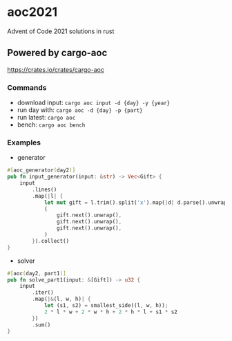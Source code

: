 # aoc2021
Advent of Code 2021 solutions in rust


## Powered by cargo-aoc
https://crates.io/crates/cargo-aoc

### Commands
- download input: `cargo aoc input -d {day} -y {year}`
- run day with: `cargo aoc -d {day} -p {part}`
- run latest: `cargo aoc`
- bench: `cargo aoc bench`
### Examples

- generator
```rust
#[aoc_generator(day2)]
pub fn input_generator(input: &str) -> Vec<Gift> {
    input
        .lines()
        .map(|l| {
            let mut gift = l.trim().split('x').map(|d| d.parse().unwrap());
            (
                gift.next().unwrap(),
                gift.next().unwrap(),
                gift.next().unwrap(),
            )
        }).collect()
}
```

- solver
```rust
#[aoc(day2, part1)]
pub fn solve_part1(input: &[Gift]) -> u32 {
    input
        .iter()
        .map(|&(l, w, h)| {
            let (s1, s2) = smallest_side((l, w, h));
            2 * l * w + 2 * w * h + 2 * h * l + s1 * s2
        })
        .sum()
}
```